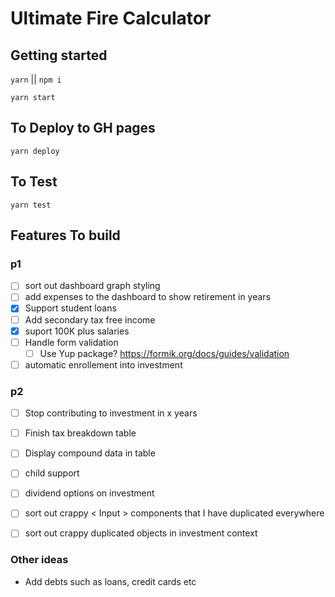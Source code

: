
# Ultimate Fire Calculator

## Getting started

`yarn`  ||  `npm i`

`yarn start`


## To Deploy to GH pages 

`yarn deploy`

## To Test

`yarn test`


## Features To build

### p1

 - [ ] sort out dashboard graph styling
 - [ ] add expenses to the dashboard to show retirement in years
 - [x] Support student loans
 - [ ] Add secondary tax free income
 - [x] suport 100K plus salaries
 - [ ] Handle form validation
	 - [ ] Use Yup package? https://formik.org/docs/guides/validation
 - [ ] automatic enrollement into investment

### p2

 - [ ] Stop contributing  to investment in x years
 - [ ] Finish tax breakdown table
 - [ ] Display compound data in table
 - [ ] child support
 - [ ] dividend options on investment
 - [ ] sort out crappy < Input > components that I have duplicated
       everywhere
 - [ ] sort out crappy duplicated objects in investment context


### Other ideas
- Add debts such as loans, credit cards etc
